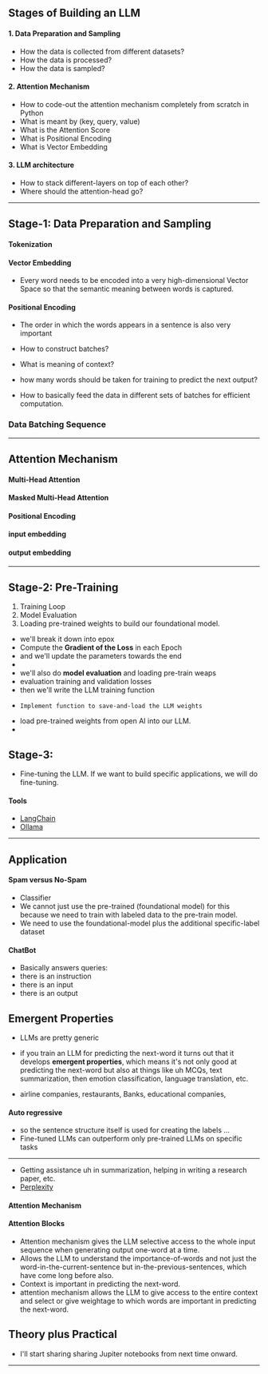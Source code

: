 ## Stages of Building an LLM

#### 1. Data Preparation and Sampling
   * How the data is collected from different datasets?
   * How the data is processed?
   * How the data is sampled?
#### 2. Attention Mechanism
* How to code-out the attention mechanism completely from scratch in Python
* What is meant by (key, query, value)
* What is the Attention Score
* What is Positional Encoding
* What is Vector Embedding

#### 3. LLM architecture
* How to stack different-layers on top of each other?
* Where should the attention-head go?

****

## Stage-1: Data Preparation and Sampling

#### Tokenization

#### Vector Embedding
* Every word needs to be encoded into a very high-dimensional Vector Space so that the semantic meaning between words is captured.

#### Positional Encoding
* The order in which the words appears in a sentence is also very important

*  How to construct batches?
*  What is meaning of context?
*  how many words should be taken for training to predict the next output?
*  How to basically feed the data in different sets of batches for efficient computation.

### Data Batching Sequence

***

## Attention Mechanism

#### Multi-Head Attention
#### Masked Multi-Head Attention
#### Positional Encoding
#### input embedding 
#### output embedding

***

## Stage-2: Pre-Training
1. Training Loop
2. Model Evaluation
3. Loading pre-trained weights to build our foundational model.

* we'll break it down into epox
* Compute the __Gradient of the Loss__ in each Epoch
* and we'll update the parameters towards the end
* 
*   we'll also do __model evaluation__ and loading pre-train weaps
*    evaluation training    and validation losses
*    then we'll write the LLM training function
*     Implement function to save-and-load the LLM weights
*   load pre-trained weights from open AI into our LLM.
*

## Stage-3: 
* Fine-tuning the LLM. If we want to build specific applications, we will do fine-tuning.

#### Tools
*  [LangChain](https://www.langchain.com/)
*  [Ollama](https://ollama.com/)  

***

## Application
#### Spam versus No-Spam
* Classifier
* We cannot just use the pre-trained (foundational model) for this because we need to train with labeled data to the pre-train model.
*  We need to use the foundational-model plus the additional specific-label dataset

#### ChatBot 
* Basically answers queries:
* there is an instruction
* there is an input
* there is an output

## Emergent Properties
* LLMs are pretty generic
* if you train an LLM for predicting the next-word it turns out that it develops __emergent properties__, which means it's not only good at predicting the next-word but also at things like uh MCQs, text summarization, then emotion classification, language translation, etc.



* airline companies, restaurants, Banks, educational companies,

#### Auto regressive
* so the sentence structure itself is used for creating the labels ...
* Fine-tuned LLMs can outperform only pre-trained LLMs on specific tasks

***


* Getting assistance uh in summarization, helping in writing a research paper, etc.
* [Perplexity](https://www.perplexity.ai/)

#### Attention Mechanism
#### Attention Blocks
* Attention mechanism gives the LLM selective access to the whole input sequence when generating output one-word at a time.
*  Allows the LLM to understand the importance-of-words and not just the word-in-the-current-sentence but in-the-previous-sentences, which have come long before also.
* Context is important in predicting the next-word.
* attention mechanism allows the LLM to give access to the entire context and select or give weightage to which words are important in predicting the next-word.


## Theory plus Practical
* I'll start sharing sharing Jupiter notebooks from next time onward.

***


